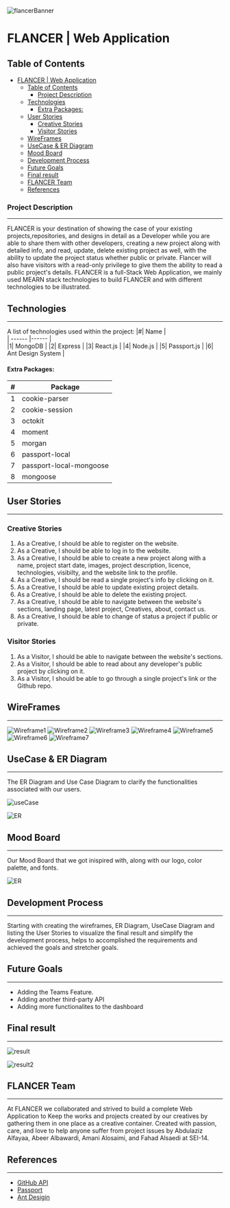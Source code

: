 ![flancerBanner](./frontend/readme-assets/flancerBanner.png)

# FLANCER | Web Application
## Table of Contents
- [FLANCER | Web Application](#flancer--web-application)
  - [Table of Contents](#table-of-contents)
    - [Project Description](#project-description)
  - [Technologies](#technologies)
      - [Extra Packages:](#extra-packages)
  - [User Stories](#user-stories)
    - [Creative Stories](#creative-stories)
    - [Visitor Stories](#visitor-stories)
  - [WireFrames](#wireframes)
  - [UseCase & ER Diagram](#usecase--er-diagram)
  - [Mood Board](#mood-board)
  - [Development Process](#development-process)
  - [Future Goals](#future-goals)
  - [Final result](#final-result)
  - [FLANCER Team](#flancer-team)
  - [References](#references)
### Project Description
***
FLANCER is your destination of showing the case of your existing projects,repositories, and designs in detail as a Developer while you are able to share them with other developers, creating a new project along with detailed info, and read, update, delete existing project as well, with the ability to update the project status whether public or private. Flancer will also have visitors with a read-only privilege to give them the ability to read a public project's details. FLANCER is a full-Stack Web Application, we mainly used MEARN stack technologies to build FLANCER and with different technologies to be illustrated.


## Technologies
***
A list of technologies used within the project:
|#| Name |  
| ------ |------ |  
|1| MongoDB | 
|2| Express |
|3| React.js |
|4| Node.js |
|5| Passport.js | 
|6| Ant Design System |

#### Extra Packages:
|#| Package |  
| ------ |------ |  
|1| cookie-parser | 
|2| cookie-session |
|3| octokit |
|4| moment |
|5| morgan | 
|6| passport-local |
|7| passport-local-mongoose |
|8| mongoose |



## User Stories
***
### Creative Stories
1. As a Creative, I should be able to register on the website.
2. As a Creative, I should be able to log in to the website.
3. As a Creative, I should be able to create a new project along with a name, project start date, images, project description, licence, technologies, visibilty, and the website link to the profile.
4. As a Creative, I should be read a single project's info by clicking on it.
5. As a Creative, I should be able to update existing project details.
 6. As a Creative, I should be able to delete the existing project.
7. As a Creative, I should be able to navigate between the website's sections, landing page, latest project, Creatives, about, contact us.
 8. As a Creative, I should be able to change of status a project if public or private.

 ### Visitor Stories

1. As a Visitor, I should be able to navigate between the website's sections.
2. As a Visitor, I should be able to read about any developer's public project by clicking on it.
3. As a Visitor, I should be able to go through a single project's link or the Github repo.
## WireFrames
***
![Wireframe1](./frontend/readme-assets/home.png)
![Wireframe2](./frontend/readme-assets/Register.png)
![Wireframe3](./frontend/readme-assets/latest.png)
![Wireframe4](./frontend/readme-assets/about.png)
![Wireframe5](./frontend/readme-assets/Contact.png)
![Wireframe6](./frontend/readme-assets/profile.png)
![Wireframe7](./frontend/readme-assets/projects.png)

## UseCase & ER Diagram
***
The ER Diagram and Use Case Diagram to clarify the functionalities associated with our users.

![useCase](./frontend/readme-assets/useCase.png)

![ER](./frontend/readme-assets/ER.png)

## Mood Board
***
Our Mood Board that we got inispired with, along with our logo, color palette, and fonts.

![ER](./frontend/readme-assets/moodboard.png)
## Development Process
***
Starting with creating the wireframes, ER Diagram, UseCase Diagram and listing the User Stories to visualize the final result and simplify the development process, helps to accomplished the requirements and achieved the goals and stretcher goals.

## Future Goals
***
- Adding the Teams Feature.
- Adding another third-party API
- Adding more functionalites to the dashboard

## Final result
***
![result](./frontend/readme-assets/FLANCER.gif)

![result2](./frontend/readme-assets/FLANCER2.gif)



## FLANCER Team
***
At FLANCER we collaborated and strived to build a complete Web Application to Keep the works and projects created by our creatives by gathering them in one place as a creative container. Created with passion, care, and love to help anyone suffer from project issues by Abdulaziz Alfayaa, Abeer Albawardi, Amani Alosaimi, and Fahad Alsaedi at SEI-14.

## References
***
- [GitHub API](https://docs.github.com/en/rest/reference/repos)
- [Passport](http://www.passportjs.org/packages/passport-local/)
- [Ant Desigin](https://ant.design/)
